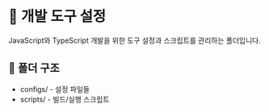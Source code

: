 # 🔧 개발 도구 설정

JavaScript와 TypeScript 개발을 위한 도구 설정과 스크립트를 관리하는 폴더입니다.

## 📁 폴더 구조

- configs/ - 설정 파일들
- scripts/ - 빌드/실행 스크립트

<!--
TODO:
## 🎯 포함된 도구

### 설정 파일 (configs/)

- [ ] TypeScript 설정 (tsconfig.json)
- [ ] ESLint 설정 (.eslintrc.js)
- [ ] Prettier 설정 (.prettierrc)
- [ ] Jest 설정 (jest.config.js)
- [ ] Webpack 설정 (webpack.config.js)
- [ ] Babel 설정 (.babelrc)

### 스크립트 (scripts/)

- [ ] 빌드 스크립트
- [ ] 테스트 스크립트
- [ ] 린트 스크립트
- [ ] 포맷팅 스크립트
- [ ] 개발 서버 스크립트

## 📝 파일 구조

```
tools/
├── configs/
│   ├── tsconfig.json
│   ├── .eslintrc.js
│   ├── .prettierrc
│   ├── jest.config.js
│   ├── webpack.config.js
│   └── .babelrc
└── scripts/
    ├── build.js
    ├── test.js
    ├── lint.js
    ├── format.js
    └── dev-server.js
```

## 🚀 설정 파일 예시

### TypeScript 설정 (tsconfig.json)

```json
{
  "compilerOptions": {
    "target": "ES2020",
    "module": "commonjs",
    "lib": ["ES2020", "DOM"],
    "outDir": "./dist",
    "rootDir": "./src",
    "strict": true,
    "esModuleInterop": true,
    "skipLibCheck": true,
    "forceConsistentCasingInFileNames": true,
    "declaration": true,
    "declarationMap": true,
    "sourceMap": true,
    "removeComments": true,
    "noImplicitAny": true,
    "strictNullChecks": true,
    "strictFunctionTypes": true,
    "noImplicitThis": true,
    "noImplicitReturns": true,
    "noFallthroughCasesInSwitch": true,
    "moduleResolution": "node",
    "baseUrl": "./",
    "paths": {
      "@/*": ["src/*"]
    },
    "allowSyntheticDefaultImports": true,
    "experimentalDecorators": true,
    "emitDecoratorMetadata": true
  },
  "include": ["src/**/*"],
  "exclude": ["node_modules", "dist", "**/*.test.ts", "**/*.spec.ts"]
}
```

### ESLint 설정 (.eslintrc.js)

```javascript
module.exports = {
  env: {
    browser: true,
    es2020: true,
    node: true,
  },
  extends: ['eslint:recommended', '@typescript-eslint/recommended'],
  parser: '@typescript-eslint/parser',
  parserOptions: {
    ecmaVersion: 2020,
    sourceType: 'module',
  },
  plugins: ['@typescript-eslint'],
  rules: {
    indent: ['error', 2],
    'linebreak-style': ['error', 'unix'],
    quotes: ['error', 'single'],
    semi: ['error', 'always'],
    '@typescript-eslint/no-unused-vars': 'error',
    '@typescript-eslint/explicit-function-return-type': 'warn',
    '@typescript-eslint/no-explicit-any': 'warn',
  },
};
```

### Prettier 설정 (.prettierrc)

```json
{
  "semi": true,
  "trailingComma": "es5",
  "singleQuote": true,
  "printWidth": 80,
  "tabWidth": 2,
  "useTabs": false,
  "bracketSpacing": true,
  "arrowParens": "avoid",
  "endOfLine": "lf"
}
```

### Jest 설정 (jest.config.js)

```javascript
module.exports = {
  preset: 'ts-jest',
  testEnvironment: 'node',
  roots: ['<rootDir>/src'],
  testMatch: ['**/__tests__/**/*.ts', '**/?(*.)+(spec|test).ts'],
  transform: {
    '^.+\\.ts$': 'ts-jest',
  },
  collectCoverageFrom: ['src/**/*.ts', '!src/**/*.d.ts'],
  coverageDirectory: 'coverage',
  coverageReporters: ['text', 'lcov', 'html'],
};
```

## 📦 패키지 스크립트 (package.json)

```json
{
  "name": "js-playground",
  "version": "1.0.0",
  "description": "JavaScript and TypeScript learning playground",
  "main": "dist/index.js",
  "scripts": {
    "build": "tsc",
    "dev": "ts-node src/index.ts",
    "test": "jest",
    "test:watch": "jest --watch",
    "test:coverage": "jest --coverage",
    "lint": "eslint src/**/*.ts",
    "lint:fix": "eslint src/**/*.ts --fix",
    "format": "prettier --write src/**/*.ts",
    "format:check": "prettier --check src/**/*.ts",
    "clean": "rimraf dist",
    "start": "node dist/index.js",
    "dev:server": "webpack serve --mode development",
    "build:prod": "webpack --mode production"
  },
  "devDependencies": {
    "@types/jest": "^29.0.0",
    "@types/node": "^18.0.0",
    "@typescript-eslint/eslint-plugin": "^5.0.0",
    "@typescript-eslint/parser": "^5.0.0",
    "eslint": "^8.0.0",
    "jest": "^29.0.0",
    "prettier": "^2.8.0",
    "rimraf": "^3.0.0",
    "ts-jest": "^29.0.0",
    "ts-node": "^10.9.0",
    "typescript": "^4.9.0",
    "webpack": "^5.0.0",
    "webpack-cli": "^4.0.0",
    "webpack-dev-server": "^4.0.0"
  }
}
```

## 🚀 사용 방법

### 초기 설정

```bash
# 의존성 설치
npm install

# TypeScript 설정 파일 복사
cp tools/configs/tsconfig.json ./
cp tools/configs/.eslintrc.js ./
cp tools/configs/.prettierrc ./
cp tools/configs/jest.config.js ./
```

### 개발 워크플로우

```bash
# 코드 작성
npm run dev

# 코드 검사
npm run lint
npm run format

# 테스트 실행
npm run test

# 빌드
npm run build
```

## 🎯 학습 목표

1. **개발 환경 설정**: 효율적인 개발 환경 구축
2. **코드 품질 관리**: ESLint, Prettier를 통한 코드 품질 향상
3. **테스트 환경**: Jest를 통한 테스트 자동화
4. **빌드 프로세스**: TypeScript 컴파일 및 번들링
5. **자동화**: 스크립트를 통한 반복 작업 자동화

## 📚 참고 자료

- [TypeScript Configuration](https://www.typescriptlang.org/tsconfig)
- [ESLint Rules](https://eslint.org/docs/rules/)
- [Prettier Options](https://prettier.io/docs/en/options.html)
- [Jest Configuration](https://jestjs.io/docs/configuration)
- [Webpack Configuration](https://webpack.js.org/configuration/) -->
